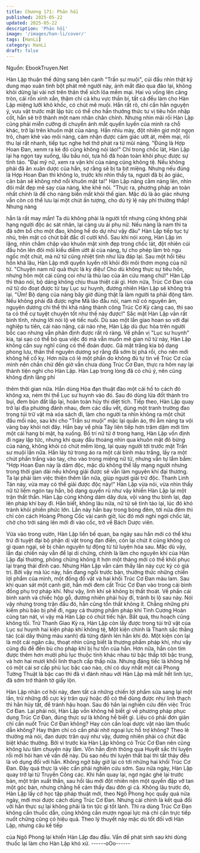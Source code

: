 ```yaml
---
title: Chương 171: Phản hồi
published: 2025-05-22
updated: 2025-05-22
description: 'Phản hồi'
image: '/images/han-li/cover/'
tags: [HanLi]
category: HanLi
draft: false
---
```


Nguồn: EbookTruyen.Net

Hàn Lập thuận thế đứng sang bên cạnh "Trần sư muội", cúi đầu
nhìn thật kỹ dung mạo xuân tình bột phát mê người này, ánh mắt
đảo qua đảo lại, không khỏi dừng lại vài nơi trên thân thể xích lõa
mềm mại.
Hai vú vồng lên căng tròn, cái rốn xinh xắn, thậm chí cả khu vực
thần bí, tất cả đều làm cho Hàn Lập miệng lưỡi khô khốc, có chút
mê muội.
Hắn rất rõ, chỉ cần hắn nguyện ý, vưu vật trước mặt lập tức có thể
cho hắn thưởng thức tư vị tiêu hồn nhập cốt, hắn sẽ trở thành
một nam nhân chân chính. Nhưng nhìn mãi rồi Hàn Lập cũng phải
miễn cưỡng di chuyển ánh mắt quyến luyến của mình ra chỗ
khác, trở lại trên khuôn mặt của nàng.
Hắn nhíu mày, đột nhiên giơ một ngọn trỏ, chạm khẽ vào môi
nàng, cảm nhận được cảm giác ướt át, mềm mại, rồi thu lại rất
nhanh, tiếp tục nghe hơi thở phát ra từ mũi nàng.
"Đúng là Hợp Hoan Đan, xenm ra kẻ đó cũng không nói láo!" Chỉ
trong chốc lát, Hàn Lập lại hạ ngọn tay xuống, lầu bầu nói, tựa hồ
đã hoàn toàn khôi phục được sự tỉnh táo.
"Đại mỹ nữ, xem ra vận khí của nàng cũng không tệ. Nếu không
phải đã ăn xuân dược của hắn, sợ rằng sẽ bị ta bịt miệng. Nhưng
nếu đúng là Hợp Hoan Đan thì không lo, trước khi nhìn thấy ta,
ngươi đã bị ảo giác, căn bản sẽ không nhớ nổi khuôn mặt ta!" Hàn
Lập nâng cằm nàng lên, nhìn đôi mắt đẹp mê say của nàng, khe
khẽ nói.
"Thực ra, phương pháp an toàn nhất chính là để cho nàng biến
mất khỏi thế gian. Mặc dù là ảo giác nhưng vẫn còn có thể lưu lại
một chút ấn tượng, cho dù tỷ lệ này phi thường thấp! Nhưng nàng

hẳn là rất may mắn! Ta dù không phải là người tốt nhưng cũng
không phải hạng người độc ác sát nhân, lại càng ưu ái phụ nữ.
Nếu nàng là nam thì ta đã sớm bổ cho một đao, không hề do dự
như vậy đâu" Hàn Lập tiếp tục tự nhủ, trên mặt có chút bất đắc dĩ
cười khổ.
Sau khi nói xong, Hàn Lập im lặng, nhìn chằm chặp vào khuôn
mặt xinh đẹp trong chốc lát, đột nhiên cúi đầu hôn lên đôi môi kiều
diễm ướt ái của nàng, tự cho phép làm trò ngu ngốc một chút, mà
nữ tử cũng nhiệt tình như lửa đáp lại. Sau một hồi tiêu hồn khá
lâu, Hàn Lập mới quyến luyến rời khỏi đôi môi thơm mọng của nữ
tử.
"Chuyện nam nữ quả thực là kỳ diệu! Cho dù không thực sự tiêu
hồn, nhưng hôn một cái cũng coi như là thù lao của ân cứu mạng
chứ!" Hàn Lập thì thào nói, bộ dáng không chịu thua thiệt cái gì.
Hơn nữa, Trúc Cơ Đan của nữ tử do đoạt được từ tay Lục sư
huynh, đương nhiên Hàn Lập sẽ không trả lại.
"Ừm! Bộ dạng của nàng bây giờ đúng thật là làm người ta phải
động tâm. Nếu không phải đã được nghe Mã lão đầu nói, nam nữ
có nguyên âm, nguyên dương chi thể thì khả năng thành công
Trúc Cơ Kỳ càng cao, thì sao ta có thể cự tuyệt chuyện tốt như
thế này được!" Sắc mặt Hàn Lập vãn rất bình tĩnh, nhưng lời nói
lộ vẻ tiếc nuối.
Dù sao một lần giao hoan so với đại nghiệp tu tiên, cái nào nặng,
cái nào nhẹ, Hàn Lập dù dục hỏa trên người bốc cao nhưng vẫn
phân định được rất rõ ràng.
Về phần vị "Lục sư huynh" kia, tại sao có thể bỏ qua việc đó mà
vẫn muốn mê gian nữ tử này, Hàn Lập không cần suy nghĩ cũng
có thể đoán được. Gã mặt trắng kia bộ dạng phong lưu, thân thể
nguyên dương sợ rằng đã sớm bị phá rồi, cho nên mới không hề
cố kỵ. Hơn nữa có lẽ một phần do không đủ tự tin về Trúc Cơ của
mình nên chần chừ đến giờ vẫn chưa dùng Trúc Cơ Đan, thực ra
hôm nay lại thành tiện nghi cho Hàn Lập.
Hàn Lạp trong lòng đã có chủ ý, nên cũng không định lãng phí

thêm thời gian nữa.
Hắn dùng Hỏa đạn thuật đào một cái hố to cách đó không xa,
ném thi thể Lục sư huynh vào đó. Sau đó dùng lửa đốt thành tro
bụi, đem bùn đất lấp lại, hoàn toàn hủy thi diệt tích.
Tiếp theo, Hàn Lập quay trở lại địa phương đánh nhau, đem các
dấu vết, dùng một tranh trường đao trong túi trữ vật mà xóa sách
đi, làm cho người ta nhìn không ra một chút đầu mối nào, sau khi
cho "Trần sư muội" mặc lại quần áo, thì ẵm nàng ta vội vàng bay
khỏi nơi đây.
Hắn bay về phía Tây liên tiếp hơn trăm dặm mới tìm một cái hang
bí mật, hạ xuống.
Bố trí nữ tử ở trong hang, Hàn Lập vốn định đi ngay lập tức,
nhưng khi quay đầu thoáng nhìn qua khuôn mặt đỏ bừng của
nàng, không khỏi có chút mềm lòng, lại quay người tới trước mặt
Trần sư muội lần nữa.
Hắn láy từ trong áo ra một cái bình màu trắng, lấy ra một chút
phấn trắng vào tay, cho vào trong miệng nữ tử, nhưng vẫn tự lẩm
bẩm:
"Hợp Hoan Đan này là dâm độc, mặc dù không thể lấy mạng
người nhưng trong thời gian dài nếu không giải được sẽ vẫn làm
nguyên khí đại thương. Ta lại phải làm việc thiện thêm lần nữa,
giúp ngươi giải trừ độc. Thanh Linh Tán này, vừa may có thể giải
được độc này!"
Hàn Lập vừa nói, vừa nhìn thấy nữ tử liếm ngón tay hắn, bộ dạng
quyến rũ như vậy khiến Hàn Lập lại một trận thất thần.
Hàn Lập cũng không dám dây dưa, vội vàng thu bình lại, đạp lên
pháp khí bay đi. Hắn biết, không lâu nữa, nữ tử sẽ tỉnh táo lại, lúc
đó khó tránh khỏi phiền phức lớn.
Lần này hắn bay trong bóng đêm, tới nửa đêm thì chỉ còn cách
Hoàng Phong Cốc vài canh giờ, lúc đó mới nghỉ ngơi chốc lát,
chờ cho trời sáng lên mới đi vào cốc, trở về Bách Dược viên.

Vừa vào trong vườn, Hàn Lập liền bế quan, ba ngày sau hắn mới
có thể khu trừ đi tuyệt đại bộ phận dị vật trong đan điền, còn lại
chút ít cũng không có gì quan ngại, sẽ bị chân nguyên tự động từ
từ luyện hóa sau.
Mặc dù vậy, lần đại chiến này vẫn để lại di chứng, chính là làm
cho nguyên khí của Hàn Lập đại thương, phỏng chừng không ít
hơn một tháng mới có thể khôi phục lại trạng thái đỉnh cao.
Nhưng Hàn Lập vẫn cảm thấy lần này cực kỳ có giá trị.
Bởi vậy mà lúc này, hắn đang ngồi trước bàn, thưởng thức những
chiến lợi phẩm của mình, một đống đồ vật và hai khối Trúc Cơ
Đan màu lam. Sau khi quan sát một canh giờ, hắn mới đem cất
Trúc Cơ Đan vào trong cái bình đồng phụ trợ pháp khí. Như vậy,
linh khí sẽ không bị thất thoát.
Về phần cái bình xanh và chiếc hộp gỗ, đương nhiên phải hủy đi,
tránh bị lộ sau này.
Nói vậy nhưng trong trận đấu đó, hắn cũng tổn thất không ít.
Chẳng những phi kiếm phù bảo bị phế đi, ngay cả thượng phẩm
pháp khí Tinh Cương Hoàn cũng tan nát, vì vậy mà Hàn Lập có
chút tiếc hận.
Bất quá, thu hoạch cũng không tồi. Trừ Thanh Giao Kỳ ra, Hàn
Lập còn lấy được trong túi trữ vật của Lục sư huynh hai kiện pháp
khí không tệ, Một kiện chính là Thanh sắc thằng tác (cái dây
thừng màu xanh) đã từng đánh lén hắn khi đó. Một kiện còn lại là
một cái ngân câu, thoạt nhìn cũng biết là thượng phẩm pháp khí,
như vậy cũng đủ đề đền bù cho pháp khí bị hư tổn của hắn.
Hơn nữa, hắn còn tìm được thêm hơn mười phù lục thuộc tính
khác nhau từ bậc thấp tới bậc trung, và hơn hai mươi khối linh
thạch cấp thấp nữa.
Nhưng đáng tiếc là không hề có một cái sơ cấp phù lục bậc cao
nào, chỉ có duy nhất một cái Phong Tường Thuật là bậc cao thì
đã vì đánh nhau với Hàn Lập mà mất hết linh lực, đã sớm trở
thành tờ giấy lộn.

Hàn Lập nhân cơ hội này, đem tất cả những chiến lợi phẩm sửa
sang lại một lần, trừ những đồ cực kỳ trân quý hoặc đồ có thể
dùng được như linh thạch thì hắn hủy tất, để tránh hậu hoạn.
Sau đó hắn lại nghiên cứu đến việc Trúc Cơ Đan.
Lại phải nói, Hàn Lập vốn không hề biết gì về phương pháp phục
dụng Trúc Cơ Đan, đúng thực sự là không hề biết gì.
Liệu có phải đơn giản chỉ cần nuốt Trúc Cơ Đan không? Hay còn
cần loại dược vật nào làm thuốc dẫn không? Hay thậm chí có cần
phải nhờ ngoại lực hỗ trợ không? Theo lẽ thường mà nói, đan
dược trân quý như vậy, đương nhiên phải có chút đặc biệt khác
thường.
Bởi vì trước kia Hàn Lập không có Trúc Cơ Đan nên cũng không
lưu tâm chuyện này lắm. Vốn hắn định thông qua Huyết sắc thí
luyện rồi mới hỏi han về vấn đề này. Dù sao nếu thí luyện thất bại
thì tất thảy đều là vô dụng đối với hắn. Không ngờ bây giờ lại có
tới những hai khối Trúc Cơ Đan.
Đây quả thực là việc cần phải nghiên cứu sớm.
Sau nửa ngày, Hàn Lập quay trở lại từ Truyền Công các.
Khi hắn quay lại, ngơ ngác ghé lại trước bàn, một trận xuất thần,
sau hồi lâu mới đột nhiên nện một quyền đập vỡ tan một góc bàn,
nhưng chẳng hề cảm thấy đau đớn gì cả.
Không lâu trước đó, Hàn Lập lấy cớ học tập pháp thuật mới, theo
Ngô Phong học quấy quá nửa ngày, mới moi được cách dùng
Trúc Cơ Đan. Nhưng cái chính là kết quả đối với hắn thực sự lại
không phải là tin tức gì tốt lành.
Thì ra dùng Trúc Cơ Đan không cần thuốc dẫn, cũng không cần
mượn ngoại lực mà chỉ cần trực tiếp nuốt chửng cũng có hiệu
quả.
Theo lý thuyết này mặc dù tốt đối với Hàn Lập, nhưng câu kế tiếp

của Ngô Phong lại khiến Hàn Lập đau đầu. Vấn đề phát sinh sau
khi dùng thuốc lại làm cho Hàn Lập khó xử.
------oOo------
